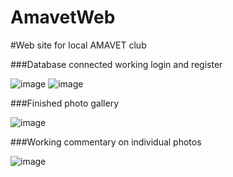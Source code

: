 # AmavetWeb
#Web site for local AMAVET club

###Database connected working login and register

![image](https://github.com/IDontKnowWhyMe/AmavetWeb/assets/62913230/0c64faf0-e819-4c2e-9f0a-104eb98ef498)
![image](https://github.com/IDontKnowWhyMe/AmavetWeb/assets/62913230/90d7f756-89f3-427b-8eac-ebb714e61c58)

###Finished photo gallery

![image](https://github.com/IDontKnowWhyMe/AmavetWeb/assets/62913230/9f841736-cf58-4469-8539-b91aebe3881b)

###Working commentary on individual photos

![image](https://github.com/IDontKnowWhyMe/AmavetWeb/assets/62913230/1ca46950-cd23-4865-887d-f853c5451197)

